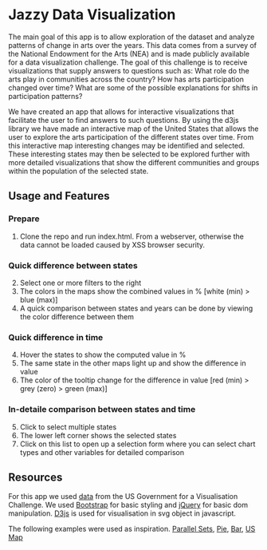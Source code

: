 Jazzy Data Visualization
=============
The main goal of this app is to allow exploration of the dataset and analyze patterns of change in arts over the years. This data comes from a survey of the National Endowment for the Arts (NEA) and is made publicly available for a data visualization challenge. The goal of this challenge is to receive visualizations that supply answers to questions such as: What role do the arts play in communities across the country? How has arts participation changed over time? What are some of the possible explanations for shifts in participation patterns? 

We have created an app that allows for interactive visualizations that facilitate the user to find answers to such questions. By using the d3js library we have made an interactive map of the United States that allows the user to explore the arts participation of the different states over time. From this interactive map interesting changes may be identified and selected. These interesting states may then be selected to be explored further with more detailed visualizations that show the different communities and groups within the population of the selected state. 

## Usage and Features

### Prepare
1. Clone the repo and run index.html. From a webserver, otherwise the data cannot be loaded caused by XSS browser security.

### Quick difference between states
2. Select one or more filters to the right
3. The colors in the maps show the combined values in % [white (min) > blue (max)]
4. A quick comparison between states and years can be done by viewing the color difference between them

### Quick difference in time
4. Hover the states to show the computed value in %
5. The same state in the other maps light up and show the difference in value
6. The color of the tooltip change for the difference in value [red (min) > grey (zero) > green (max)]

### In-detaile comparison between states and time
5. Click to select multiple states 
6. The lower left corner shows the selected states
7. Click on this list to open up a selection form where you can select chart types and other variables for detailed comparison 

## Resources

For this app we used [data](http://arts.gov/publications/additional-materials-related-to-2012-sppa) from the US Government for a Visualisation Challenge. We used [Bootstrap](http://www.getbootstrap.com) for basic styling and [jQuery](http:www.jquery.com) for basic dom manipulation. [D3js](http://www.d3js.org) is used for visualisation in svg object in javascript. 

The following examples were used as inspiration. [Parallel Sets](https://github.com/jasondavies/d3-parsets), [Pie](http://bl.ocks.org/mbostock/1346410), [Bar](http://bl.ocks.org/mbostock/882152), [US Map](https://vida.io/documents/4YnyrFvSguafuSjWj) 



